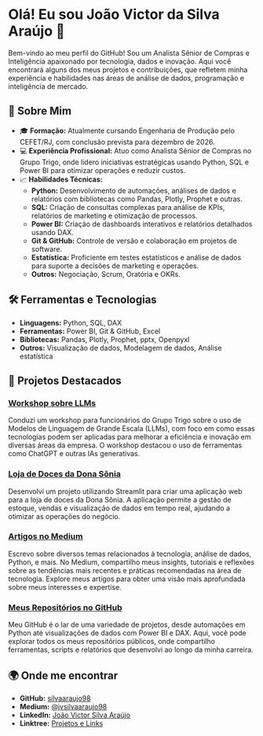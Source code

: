 
# Olá! Eu sou João Victor da Silva Araújo 👋

Bem-vindo ao meu perfil do GitHub! Sou um Analista Sênior de Compras e Inteligência apaixonado por tecnologia, dados e inovação. Aqui você encontrará alguns dos meus projetos e contribuições, que refletem minha experiência e habilidades nas áreas de análise de dados, programação e inteligência de mercado.

## 🌟 Sobre Mim

- 🎓 **Formação:** Atualmente cursando Engenharia de Produção pelo CEFET/RJ, com conclusão prevista para dezembro de 2026.
- 💻 **Experiência Profissional:** Atuo como Analista Sênior de Compras no Grupo Trigo, onde lidero iniciativas estratégicas usando Python, SQL e Power BI para otimizar operações e reduzir custos.
- 📈 **Habilidades Técnicas:**
  - **Python:** Desenvolvimento de automações, análises de dados e relatórios com bibliotecas como Pandas, Plotly, Prophet e outras.
  - **SQL:** Criação de consultas complexas para análise de KPIs, relatórios de marketing e otimização de processos.
  - **Power BI:** Criação de dashboards interativos e relatórios detalhados usando DAX.
  - **Git & GitHub:** Controle de versão e colaboração em projetos de software.
  - **Estatística:** Proficiente em testes estatísticos e análise de dados para suporte a decisões de marketing e operações.
  - **Outros:** Negociação, Scrum, Oratória e OKRs.

## 🛠️ Ferramentas e Tecnologias

- **Linguagens:** Python, SQL, DAX
- **Ferramentas:** Power BI, Git & GitHub, Excel
- **Bibliotecas:** Pandas, Plotly, Prophet, pptx, Openpyxl
- **Outros:** Visualização de dados, Modelagem de dados, Análise estatística

## 🚀 Projetos Destacados

### [Workshop sobre LLMs](https://www.linkedin.com/posts/jvictoraraujo_depois-de-v%C3%A1rios-meses-fazendo-o-material-activity-7161500526474391552-Bxwe?utm_source=share&utm_medium=member_desktop)
Conduzi um workshop para funcionários do Grupo Trigo sobre o uso de Modelos de Linguagem de Grande Escala (LLMs), com foco em como essas tecnologias podem ser aplicadas para melhorar a eficiência e inovação em diversas áreas da empresa. O workshop destacou o uso de ferramentas como ChatGPT e outras IAs generativas.

### [Loja de Doces da Dona Sônia](https://www.linkedin.com/posts/jvictoraraujo_dashboards-powerapps-streamlit-activity-7172722741429710849-gsE0?utm_source=share&utm_medium=member_desktop)
Desenvolvi um projeto utilizando Streamlit para criar uma aplicação web para a loja de doces da Dona Sônia. A aplicação permite a gestão de estoque, vendas e visualização de dados em tempo real, ajudando a otimizar as operações do negócio.

### [Artigos no Medium](https://medium.com/@jvsilvaaraujo98)
Escrevo sobre diversos temas relacionados à tecnologia, análise de dados, Python, e mais. No Medium, compartilho meus insights, tutoriais e reflexões sobre as tendências mais recentes e práticas recomendadas na área de tecnologia. Explore meus artigos para obter uma visão mais aprofundada sobre meus interesses e expertise.

### [Meus Repositórios no GitHub](https://github.com/silvaaraujo98?tab=repositories)
Meu GitHub é o lar de uma variedade de projetos, desde automações em Python até visualizações de dados com Power BI e DAX. Aqui, você pode explorar todos os meus repositórios públicos, onde compartilho ferramentas, scripts e relatórios que desenvolvi ao longo da minha carreira.


## 🌍 Onde me encontrar

- **GitHub:** [silvaaraujo98](https://github.com/silvaaraujo98)
- **Medium:** [@jvsilvaaraujo98](https://medium.com/@jvsilvaaraujo98)
- **LinkedIn:** [João Victor Silva Araújo](https://www.linkedin.com/in/jo%C3%A3o-victor-silva-araujo-371007196/)
- **Linktree:** [Projetos e Links](https://linktr.ee/silvaaraujo98)

